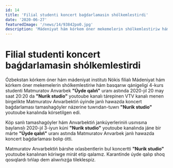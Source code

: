 ```yaml
---
id: 14
title: 'Filial studenti koncert baǵdarlamasin shólkemlestirdi'
date: '2020-06-27'
featuredImage: '/news/14/93842po0.jpg'
description: 'Mádeniyat hám kórkem óner mekemelerin shólkemlestiriw hám basqarıw qánigeligi 4-kurs studenti Matmuratov Anvarbek janlı hawazda koncert baǵdarlaması tamashagóyler názerine tuwrıdan-tuwrı outoube kanalında kórsetildi'
---
```


# Filial studenti koncert baǵdarlamasin shólkemlestirdi

Ózbekstan kórkem óner hám mádeniyat institutı Nókis filialı Mádeniyat hám kórkem óner mekemelerin shólkemlestiriw hám basqarıw qánigeligi 4-kurs studenti Matmuratov Anvarbek **"Úyde qalıń"** uranı astında 2020-jıl 20 may saat 20:20 da **"Nurik studio"** youtoube kanalı tárepinen VTV kanalı menen birgelikte Matmuratov Anvarbektiń úyinde janlı hawazda koncert baǵdarlaması tamashagóyler názerine tuwrıdan-tuwrı **"Nurik studio"** youtoube kanalında kórsetilgen edi.

Kóp sanlı tamashagóyler hám Anvarbektiń jankúyerleriniń usınısına baylanıslı 2020-jıl 3-iyun kúni **"Nurik studio"** youtoube kanalında jáne bir márte **"Úyde qalıń"** uranı astında Matmuratov Anvarbek janlı hawazda koncert baǵdarlaması bolıp ótti.

Matmuratov Anvarbektiń bárshe ıxlasbentlerin bul koncertti **"Nurik studio"** youtoube kanalınan kóriwge mirát etip qalamız. Karantinde úyde qalıp shoq qosıqlardı tıńlap dem alıwıńızǵa tileklespiz.
